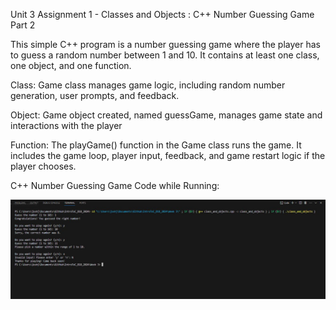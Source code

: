 Unit 3 Assignment 1 - Classes and Objects : C++ Number Guessing Game Part 2


This simple C++ program is a number guessing game where the player has to guess a random number between 1 and 10. It contains at least one class, one object, and one function.

Class: Game class manages game logic, including random number generation, user prompts, and feedback.

Object: Game object created, named guessGame, manages game state and interactions with the player

Function: The playGame() function in the Game class runs the game. It includes the game loop, player input, feedback, and game restart logic if the player chooses.


C++ Number Guessing Game Code while Running: 

![Screenshot of the Number Guessing Game](week3_output.JPG)
